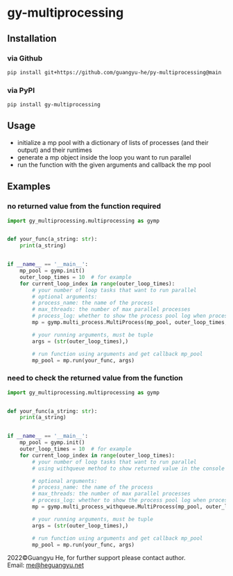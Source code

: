 # gy-multiprocessing

## Installation

### via Github

```bash
pip install git+https://github.com/guangyu-he/py-multiprocessing@main
```

### via PyPI

<code>pip install gy-multiprocessing</code>

## Usage

- initialize a mp pool with a dictionary of lists of processes (and their output) and their runtimes
- generate a mp object inside the loop you want to run parallel
- run the function with the given arguments and callback the mp pool

## Examples

### no returned value from the function required

```python
import gy_multiprocessing.multiprocessing as gymp


def your_func(a_string: str):
    print(a_string)


if __name__ == '__main__':
    mp_pool = gymp.init()
    outer_loop_times = 10  # for example
    for current_loop_index in range(outer_loop_times):
        # your number of loop tasks that want to run parallel
        # optional arguments:
        # process_name: the name of the process
        # max_threads: the number of max parallel processes
        # process_log: whether to show the process pool log when process is running to the end
        mp = gymp.multi_process.MultiProcess(mp_pool, outer_loop_times, current_loop_index)

        # your running arguments, must be tuple
        args = (str(outer_loop_times),)

        # run function using arguments and get callback mp_pool
        mp_pool = mp.run(your_func, args)
```

### need to check the returned value from the function

```python
import gy_multiprocessing.multiprocessing as gymp


def your_func(a_string: str):
    print(a_string)


if __name__ == '__main__':
    mp_pool = gymp.init()
    outer_loop_times = 10  # for example
    for current_loop_index in range(outer_loop_times):
        # your number of loop tasks that want to run parallel
        # using withqueue method to show returned value in the console

        # optional arguments:
        # process_name: the name of the process
        # max_threads: the number of max parallel processes
        # process_log: whether to show the process pool log when process is running to the end
        mp = gymp.multi_process_withqueue.MultiProcess(mp_pool, outer_loop_times, current_loop_index)

        # your running arguments, must be tuple
        args = (str(outer_loop_times),)

        # run function using arguments and get callback mp_pool
        mp_pool = mp.run(your_func, args)
```

2022&copy;Guangyu He, for further support please contact author. <br>
Email: <a href="mailto:me@heguangyu.net">me@heguangyu.net</a>
